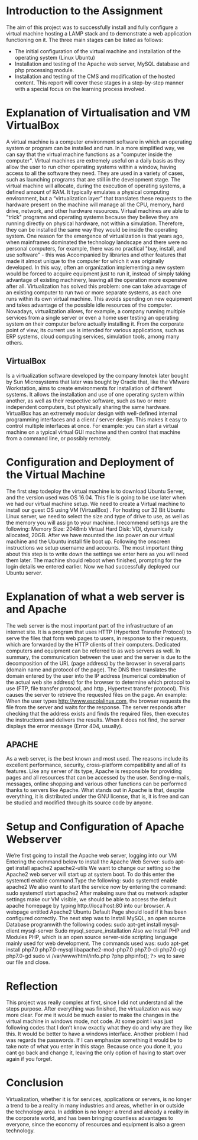 # Introduction to the Assignment 

The aim of this project was to successfully install and fully configure a virtual machine hosting a LAMP stack and to demonstrate a web application functioning on it. The three main stages can be listed as follows:
- The initial configuration of the virtual machine and installation of the operating system (Linux Ubuntu)
- Installation and testing of the Apache web server, MySQL database and php processing module.
- Installation and testing of the CMS and modification of the hosted content.
This report will cover these stages in a step-by-step manner with a special focus on the learning process involved.

# Explanation of Virtualisation and VM VirtualBox
A virtual machine is a computer environment software in which an operating system or program can be installed and run. In a more simplified way, we can say that the virtual machine functions as a "computer inside the computer".
Virtual machines are extremely useful on a daily basis as they allow the user to run other operating systems within a window, having access to all the software they need. They are used in a variety of cases, such as launching programs that are still in the development stage.
The virtual machine will allocate, during the execution of operating systems, a defined amount of RAM. It typically emulates a physical computing environment, but a “virtualization layer” that translates these requests to the hardware present on the machine will manage all the CPU, memory, hard drive, network, and other hardware resources.
Virtual machines are able to "trick" programs and operating systems because they believe they are running directly on physical hardware, not within a simulation. Therefore, they can be installed the same way they would be inside the operating system.
One reason for the emergence of virtualization is that years ago, when mainframes dominated the technology landscape and there were no personal computers, for example, there was no practical "buy, install, and use software" - this was Accompanied by libraries and other features that made it almost unique to the computer for which it was originally developed.
In this way, often an organization implementing a new system would be forced to acquire equipment just to run it, instead of simply taking advantage of existing machinery, leaving all the operation more expensive after all.
Virtualization has solved this problem: one can take advantage of an existing computer to run two or more separate systems, as each one runs within its own virtual machine. This avoids spending on new equipment and takes advantage of the possible idle resources of the computer.
Nowadays, virtualization allows, for example, a company running multiple services from a single server or even a home user testing an operating system on their computer before actually installing it. From the corporate point of view, its current use is intended for various applications, such as ERP systems, cloud computing services, simulation tools, among many others.
## VirtualBox 
Is a virtualization software developed by the company Innotek later bought by Sun Microsystems that later was bought by Oracle that, like the VMware Workstation, aims to create environments for installation of different systems. It allows the installation and use of one operating system within another, as well as their respective software, such as two or more independent computers, but physically sharing the same hardware.
VirtualBox has an extremely modular design with well-defined internal programming interfaces and a client / server design. This makes it easy to control multiple interfaces at once. For example: you can start a virtual machine on a typical virtual GUI machine and then control that machine from a command line, or possibly remotely.

# Configuration and Deployment of the Virtual Machine

The first step todeploy the virtual machine is to download Ubuntu Server, and the version used was OS 16.04.
This file is going to be use later when we had our virtual machine setup.
We need to create a Virtual machine to install our guest OS using VM (VirtualBox) .
For hosting our 32 Bit Ubuntu Linux server, we need to select the size and type of drive to use, as well as the memory you will assign to your machine. I recommend settings are the following:
 Memory Size: 2048mb
 Virtual Hard Disk: VDI, dynamically allocated, 20GB.
After we have mounted the .iso power on our virtual machine and the Ubuntu install file boot up. 
Following the onscreen instructions we setup username and accounts.  The most important thing about this step is to write down the settings we enter here as you will need them later. 
The machine should reboot when finished, prompting for the login details we entered earlier. Now we had successfully deployed our Ubuntu server.

# Explanation of what a web server is and Apache

The web server is the most important part of the infrastructure of an internet site. It is a program that uses HTTP (Hypertext Transfer Protocol) to serve the files that form web pages to users, in response to their requests, which are forwarded by the HTTP clients of their computers. Dedicated computers and equipment can be referred to as web servers as well.
In summary, the communication between the user and the server is due to the decomposition of the URL (page address) by the browser in several parts (domain name and protocol of the page). The DNS then translates the domain entered by the user into the IP address (numerical combination of the actual web site address) for the browser to determine which protocol to use (FTP, file transfer protocol, and http , Hypertext transfer protocol).
This causes the server to retrieve the requested files on the page. An example: When the user types http://www.escolalinux.com, the browser requests the file from the server and waits for the response. The server responds after checking that the address exists and finds the required files, then executes the instructions and delivers the results. When it does not find, the server displays the error message (Error 404, usually).
## APACHE
As a web server, is the best known and most used. The reasons include its excellent performance, security, cross-platform compatibility and all of its features.
Like any server of its type, Apache is responsible for providing pages and all resources that can be accessed by the user. Sending e-mails, messages, online shopping and various other functions can be performed thanks to servers like Apache. What stands out in Apache is that, despite everything, it is distributed under the GNU license, that is, it is free and can be studied and modified through its source code by anyone.

# Setup and Configuration of Apache Webserver	

We’re first going to install the Apache web server, logging  into our VM 
Entering the command below to install the Apache Web Server:
sudo apt-get install apache2 apache2-utils 
We want to change our setting so the Apache2 web server will start up at system boot. To do this enter the systemctl enable command.Type the following:
sudo systemctl enable apache2 
We also want to start the service now by entering the command: 
sudo systemctl start apache2 
After makeing sure that ou rnetwork adapter settings make our VM visible, we should be able to access the default apache homepage by typing http://localhost:80 into our browser. A webpage entitled Apache2 Ubuntu Default Page should load if it has been configured correctly. 
The next step was to Install MySQL, an open source Database programwith the following codes:
sudo apt-get install mysql-client mysql-server
Sudo mysql_secure_installation
Also we Install PHP and Modules PHP, which is an open source server-side scripting language mainly used for web development.
The commands used was:
sudo apt-get install php7.0 php7.0-mysql libapache2-mod-php7.0 php7.0-cli php7.0-cgi php7.0-gd
sudo vi /var/www/html/info.php
?php
 phpinfo(); 
?>
wq to save our file and close.

# Reflection
This project was really complex at first, since I did not understand all the steps purpose. After everything was finished, the virtualization was way more clear.
For me it would be much easier to make the changes in the virtual machine in windows mode, not code. At some point I was just following codes that I don’t know exactly what they do and why are they like this. It would be better to have a windows interface.
Another problem I had was regards the passwords. If I can emphasize something it would be to take note of what you enter in this stage. Because once you done it, you cant go back and change it, leaving the only option of having to start over again if you forget.

# Conclusion
Virtualization, whether it is for services, applications or servers, is no longer a trend to be a reality in many industries and areas, whether in or outside the technology area. In addition is no longer a trend and already a reality in the corporate world, and has been bringing countless advantages to everyone, since the economy of resources and equipment is also a green technology.


